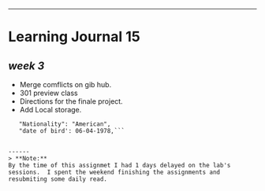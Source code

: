 
----------

# **Learning Journal 15**

## __***week 3***__

 - Merge comflicts on gib hub. 
 - 301 preview class
 - Directions for the finale project.
 - Add Local storage.
 
 ```  "name" : "Merry",
	"Nationality": "American",
	"date of bird': 06-04-1978,```


------
> **Note:**
By the time of this assignmet I had 1 days delayed on the lab's sessions.  I spent the weekend finishing the assignments and resubmiting some daily read.


